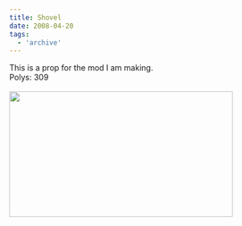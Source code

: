 ```yaml
---
title: Shovel
date: 2008-04-20
tags:
  - 'archive'
---
```


This is a prop for the mod I am making.<br />Polys: 309<br /><br /><a onblur="try {parent.deselectBloggerImageGracefully();} catch(e) {}" href="http://3.bp.blogspot.com/_zdYMSK7YuAA/SareSymnl4I/AAAAAAAAFFA/WzN1IJBnIaA/s1600-h/shovel_web_full.jpg"><img style="float:left; margin:0 10px 10px 0;cursor:pointer; cursor:hand;width: 400px; height: 225px;" src="http://3.bp.blogspot.com/_zdYMSK7YuAA/SareSymnl4I/AAAAAAAAFFA/WzN1IJBnIaA/s400/shovel_web_full.jpg" border="0" alt="" id="BLOGGER_PHOTO_ID_5308299525212313474" /></a>
